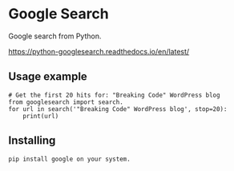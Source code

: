 Google Search
============

Google search from Python.

https://python-googlesearch.readthedocs.io/en/latest/

Usage example
-------------

    # Get the first 20 hits for: "Breaking Code" WordPress blog
    from googlesearch import search.
    for url in search('"Breaking Code" WordPress blog', stop=20):
        print(url)

Installing
----------

    pip install google on your system.
